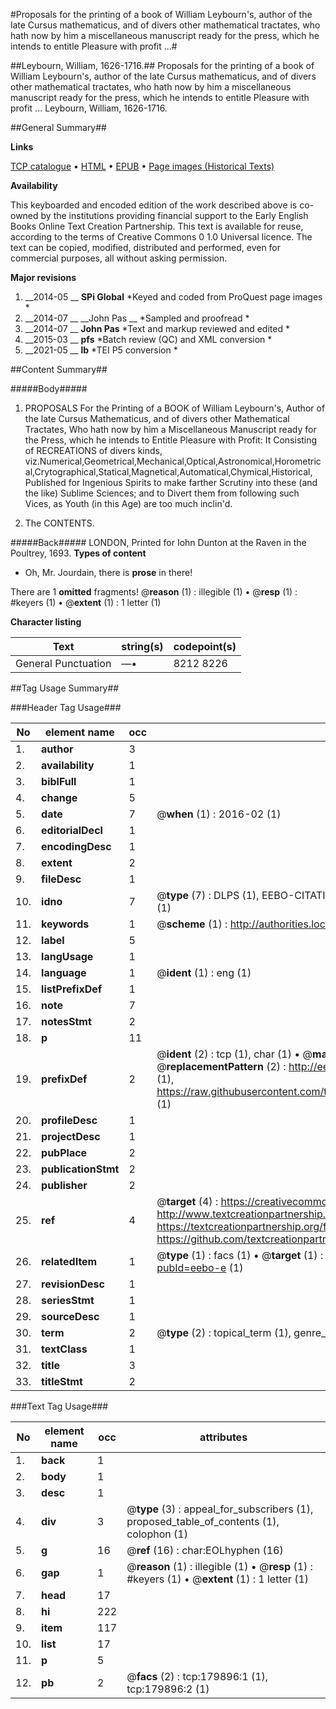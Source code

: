 #Proposals for the printing of a book of William Leybourn's, author of the late Cursus mathematicus, and of divers other mathematical tractates, who hath now by him a miscellaneous manuscript ready for the press, which he intends to entitle Pleasure with profit ...#

##Leybourn, William, 1626-1716.##
Proposals for the printing of a book of William Leybourn's, author of the late Cursus mathematicus, and of divers other mathematical tractates, who hath now by him a miscellaneous manuscript ready for the press, which he intends to entitle Pleasure with profit ...
Leybourn, William, 1626-1716.

##General Summary##

**Links**

[TCP catalogue](http://www.ota.ox.ac.uk/tcp/)  • 
[HTML](http://tei.it.ox.ac.uk/tcp/Texts-HTML/free/B04/B04019.html)  • 
[EPUB](http://tei.it.ox.ac.uk/tcp/Texts-EPUB/free/B04/B04019.epub) • 
[Page images (Historical Texts)](https://historicaltexts.jisc.ac.uk/eebo-53299148e)

**Availability**

This keyboarded and encoded edition of the work described above is co-owned by the
    institutions providing financial support to the Early English Books Online Text Creation
    Partnership. This text is available for reuse, according to the terms of  Creative Commons 0 1.0 Universal
    licence. The text can be copied, modified, distributed and performed, even for commercial
    purposes, all without asking permission.

**Major revisions**

1. __2014-05 __ __SPi Global__ *Keyed and coded from ProQuest page images *
1. __2014-07 __ __John Pas __ *Sampled and proofread *
1. __2014-07 __ __John Pas__ *Text and markup reviewed and edited *
1. __2015-03 __ __pfs__ *Batch review (QC) and XML conversion *
1. __2021-05 __ __lb__ *TEI P5 conversion *

##Content Summary##

#####Body#####

1. PROPOSALS For the Printing of a BOOK of William Leybourn's, Author of the late Cursus Mathematicus, and of divers other Mathematical Tractates, Who hath now by him a Miscellaneous Manuscript ready for the Press, which he intends to Entitle Pleasure with Profit: It Consisting of RECREATIONS of divers kinds, viz.Numerical,Geometrical,Mechanical,Optical,Astronomical,Horometrical,Crytographical,Statical,Magnetical,Automatical,Chymical,Historical, Published for Ingenious Spirits to make farther Scrutiny into these (and the like) Sublime Sciences; and to Divert them from following such Vices, as Youth (in this Age) are too much inclin'd.

1. The CONTENTS.

#####Back#####
LONDON, Printed for Iohn Dunton at the Raven in the Poultrey, 1693.
**Types of content**

  * Oh, Mr. Jourdain, there is **prose** in there!

There are 1 **omitted** fragments! 
 @__reason__ (1) : illegible (1)  •  @__resp__ (1) : #keyers (1)  •  @__extent__ (1) : 1 letter (1)

**Character listing**


|Text|string(s)|codepoint(s)|
|---|---|---|
|General Punctuation|—•|8212 8226|

##Tag Usage Summary##

###Header Tag Usage###

|No|element name|occ|attributes|
|---|---|---|---|
|1.|__author__|3||
|2.|__availability__|1||
|3.|__biblFull__|1||
|4.|__change__|5||
|5.|__date__|7| @__when__ (1) : 2016-02 (1)|
|6.|__editorialDecl__|1||
|7.|__encodingDesc__|1||
|8.|__extent__|2||
|9.|__fileDesc__|1||
|10.|__idno__|7| @__type__ (7) : DLPS (1), EEBO-CITATION (1), VID (1), EEBO-PROQUEST (1), STC (2), OCLC (1)|
|11.|__keywords__|1| @__scheme__ (1) : http://authorities.loc.gov/ (1)|
|12.|__label__|5||
|13.|__langUsage__|1||
|14.|__language__|1| @__ident__ (1) : eng (1)|
|15.|__listPrefixDef__|1||
|16.|__note__|7||
|17.|__notesStmt__|2||
|18.|__p__|11||
|19.|__prefixDef__|2| @__ident__ (2) : tcp (1), char (1)  •  @__matchPattern__ (2) : ([0-9\-]+):([0-9IVX]+) (1), (.+) (1)  •  @__replacementPattern__ (2) : http://eebo.chadwyck.com/downloadtiff?vid=$1&page=$2 (1), https://raw.githubusercontent.com/textcreationpartnership/Texts/master/tcpchars.xml#$1 (1)|
|20.|__profileDesc__|1||
|21.|__projectDesc__|1||
|22.|__pubPlace__|2||
|23.|__publicationStmt__|2||
|24.|__publisher__|2||
|25.|__ref__|4| @__target__ (4) : https://creativecommons.org/publicdomain/zero/1.0/ (1), http://www.textcreationpartnership.org/docs/. (1), https://textcreationpartnership.org/faq/#faq05 (1), https://github.com/textcreationpartnership (1)|
|26.|__relatedItem__|1| @__type__ (1) : facs (1)  •  @__target__ (1) : https://data.historicaltexts.jisc.ac.uk/view?pubId=eebo-e (1)|
|27.|__revisionDesc__|1||
|28.|__seriesStmt__|1||
|29.|__sourceDesc__|1||
|30.|__term__|2| @__type__ (2) : topical_term (1), genre_form (1)|
|31.|__textClass__|1||
|32.|__title__|3||
|33.|__titleStmt__|2||


###Text Tag Usage###

|No|element name|occ|attributes|
|---|---|---|---|
|1.|__back__|1||
|2.|__body__|1||
|3.|__desc__|1||
|4.|__div__|3| @__type__ (3) : appeal_for_subscribers (1), proposed_table_of_contents (1), colophon (1)|
|5.|__g__|16| @__ref__ (16) : char:EOLhyphen (16)|
|6.|__gap__|1| @__reason__ (1) : illegible (1)  •  @__resp__ (1) : #keyers (1)  •  @__extent__ (1) : 1 letter (1)|
|7.|__head__|17||
|8.|__hi__|222||
|9.|__item__|117||
|10.|__list__|17||
|11.|__p__|5||
|12.|__pb__|2| @__facs__ (2) : tcp:179896:1 (1), tcp:179896:2 (1)|
